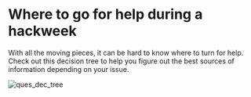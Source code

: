 # Where to go for help during a hackweek

With all the moving pieces, it can be hard to know where to turn for help. Check out this decision tree to help you figure out the best sources of information depending on your issue.

![ques_dec_tree](../../images/SupportDecisionTree.svg)
